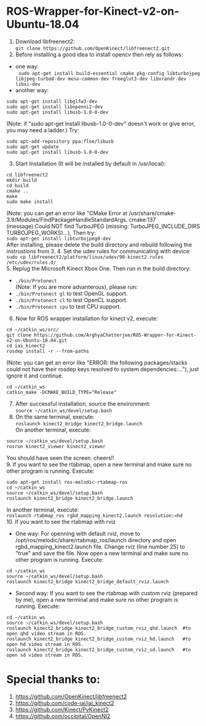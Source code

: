 # ROS-Wrapper-for-Kinect-v2-on-Ubuntu-18.04
1. Download libfreenect2:<br>
```git clone https://github.com/OpenKinect/libfreenect2.git```
2. Before installing a good idea to install opencv then rely as follows:
- one way: <br>
``` sudo apt-get install build-essential cmake pkg-config libturbojpeg libjpeg-turbo8-dev mesa-common-dev freeglut3-dev libxrandr-dev libxi-dev```
- another way:
```
sudo apt-get install libglfw3-dev
sudo apt-get install libopenni2-dev
sudo apt-get install libusb-1.0-0-dev
```
(Note: if "sudo apt-get install libusb-1.0-0-dev" doesn't work or give error, you may need a ladder.) Try:
```
sudo apt-add-repository ppa:floe/libusb
sudo apt-get update
sudo apt-get install libusb-1.0-0-dev
```
3. Start Installation (It will be installed by default in /usr/local):
```
cd libfreenect2
mkdir build 
cd build
cmake ..
make
sudo make install
```
(Note: you can get an error like "CMake Error at /usr/share/cmake-3.9/Modules/FindPackageHandleStandardArgs. cmake:137 (message):Could NOT find TurboJPEG (missing: TurboJPEG_INCLUDE_DIRS TURBOJPEG_WORKS)...), Then try: <br>
```sudo apt-get install libturbojpeg0-dev``` <br>
After installing, please delete the build directory and rebuild following the instrustions from 3.
4. Set the udev rules for communicating with device: <br>
```sudo cp libfreenect2/platform/linux/udev/90-kinect2.rules /etc/udev/rules.d/``` <br>
5. Replug the Microsoft Kinect Xbox One. Then run in the build directory:
- ```./bin/Protonect``` <br>
(Note: If you are more advanterous), please run:
- ```./bin/Protonect gl``` to test OpenGL support.
- ```./bin/Protonect cl``` to test OpenCL support.
- ```./bin/Protonect cpu``` to test CPU support.
6. Now for ROS wrapper installation for kinect v2, execute:
```
cd ~/catkin_ws/src/
git clone https://github.com/ArghyaChatterjee/ROS-Wrapper-for-Kinect-v2-on-Ubuntu-18.04.git
cd iai_kinect2
rosdep install -r --from-paths 
```
(Note: you can get an error like "ERROR: the following packages/stacks could not have their rosdep keys resolved to system dependencies:..."), just ignore it and continue. <br>
```
cd ~/catkin_ws
catkin_make -DCMAKE_BUILD_TYPE="Release"
```
7. After successful installation, source the environment: <br>
```source ~/catkin_ws/devel/setup.bash``` <br> 
8. On the same terminal, execute: <br>
```roslaunch kinect2_bridge kinect2_bridge.launch``` <br>
On another terminal, execute: <br>
```
source ~/catkin_ws/devel/setup.bash
rosrun kinect2_viewer kinect2_viewer
```
You should have seen the screen. cheers!! <br>
9. If you want to see the rtabmap, open a new terminal and make sure no other program is running. Execute:
```
sudo apt-get install ros-melodic-rtabmap-ros
cd ~/catkin_ws
source ~/catkin_ws/devel/setup.bash
roslaunch kinect2_bridge kinect2_bridge.launch
```
In another terminal, execute: <br>
```roslaunch rtabmap_ros rgbd_mapping_kinect2.launch resolution:=hd``` <br>
10. If you want to see the rtabmap with rviz
- One way:
For openning with default rviz, move to /opt/ros/melodic/share/rtabmap_ros/launch directory and open rgbd_mapping_kinect2.launch file. Change rviz (line number 25) to "true" and save the file. Now open a new terminal and make sure no other program is running. Execute:
```
cd ~/catkin_ws
source ~/catkin_ws/devel/setup.bash
roslaunch kinect2_bridge kinect2_bridge_default_rviz.launch
``` 
- Second way: 
If you want to see the rtabmap with custom rviz (prepared by me), open a new terminal and make sure no other program is running. Execute:
```
cd ~/catkin_ws
source ~/catkin_ws/devel/setup.bash
roslaunch kinect2_bridge kinect2_bridge_custom_rviz_qhd.launch  #to open qhd video stream in ROS.
roslaunch kinect2_bridge kinect2_bridge_custom_rviz_hd.launch   #to open hd video stream in ROS.
roslaunch kinect2_bridge kinect2_bridge_custom_rviz_sd.launch   #to open sd video stream in ROS.
```
# Special thanks to:
1. https://github.com/OpenKinect/libfreenect2
2. https://github.com/code-iai/iai_kinect2
3. https://github.com/Kinect/PyKinect2
4. https://github.com/occipital/OpenNI2






